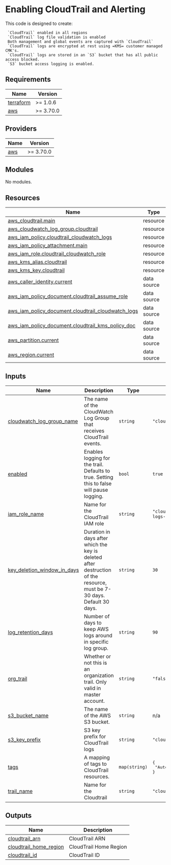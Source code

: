 
# Enabling CloudTrail and Alerting 

This code is designed to create: 
```text
 `CloudTrail` enabled in all regions
 `CloudTrail` log file validation is enabled
 Both management and global events are captured with `CloudTrail`
 `CloudTrail` logs are encrypted at rest using =KMS= customer managed CMK's. 
 `CloudTrail` logs are stored in an `S3` bucket that has all public access blocked. 
 `S3` bucket access logging is enabled. 
```

## Requirements

| Name | Version |
|------|---------|
| <a name="requirement_terraform"></a> [terraform](#requirement\_terraform) | >= 1.0.6 |
| <a name="requirement_aws"></a> [aws](#requirement\_aws) | >= 3.70.0 |

## Providers

| Name | Version |
|------|---------|
| <a name="provider_aws"></a> [aws](#provider\_aws) | >= 3.70.0 |

## Modules

No modules.

## Resources

| Name | Type |
|------|------|
| [aws_cloudtrail.main](https://registry.terraform.io/providers/hashicorp/aws/latest/docs/resources/cloudtrail) | resource |
| [aws_cloudwatch_log_group.cloudtrail](https://registry.terraform.io/providers/hashicorp/aws/latest/docs/resources/cloudwatch_log_group) | resource |
| [aws_iam_policy.cloudtrail_cloudwatch_logs](https://registry.terraform.io/providers/hashicorp/aws/latest/docs/resources/iam_policy) | resource |
| [aws_iam_policy_attachment.main](https://registry.terraform.io/providers/hashicorp/aws/latest/docs/resources/iam_policy_attachment) | resource |
| [aws_iam_role.cloudtrail_cloudwatch_role](https://registry.terraform.io/providers/hashicorp/aws/latest/docs/resources/iam_role) | resource |
| [aws_kms_alias.cloudtrail](https://registry.terraform.io/providers/hashicorp/aws/latest/docs/resources/kms_alias) | resource |
| [aws_kms_key.cloudtrail](https://registry.terraform.io/providers/hashicorp/aws/latest/docs/resources/kms_key) | resource |
| [aws_caller_identity.current](https://registry.terraform.io/providers/hashicorp/aws/latest/docs/data-sources/caller_identity) | data source |
| [aws_iam_policy_document.cloudtrail_assume_role](https://registry.terraform.io/providers/hashicorp/aws/latest/docs/data-sources/iam_policy_document) | data source |
| [aws_iam_policy_document.cloudtrail_cloudwatch_logs](https://registry.terraform.io/providers/hashicorp/aws/latest/docs/data-sources/iam_policy_document) | data source |
| [aws_iam_policy_document.cloudtrail_kms_policy_doc](https://registry.terraform.io/providers/hashicorp/aws/latest/docs/data-sources/iam_policy_document) | data source |
| [aws_partition.current](https://registry.terraform.io/providers/hashicorp/aws/latest/docs/data-sources/partition) | data source |
| [aws_region.current](https://registry.terraform.io/providers/hashicorp/aws/latest/docs/data-sources/region) | data source |

## Inputs

| Name | Description | Type | Default | Required |
|------|-------------|------|---------|:--------:|
| <a name="input_cloudwatch_log_group_name"></a> [cloudwatch\_log\_group\_name](#input\_cloudwatch\_log\_group\_name) | The name of the CloudWatch Log Group that receives CloudTrail events. | `string` | `"cloudtrail-events"` | no |
| <a name="input_enabled"></a> [enabled](#input\_enabled) | Enables logging for the trail. Defaults to true. Setting this to false will pause logging. | `bool` | `true` | no |
| <a name="input_iam_role_name"></a> [iam\_role\_name](#input\_iam\_role\_name) | Name for the CloudTrail IAM role | `string` | `"cloudtrail-cloudwatch-logs-role"` | no |
| <a name="input_key_deletion_window_in_days"></a> [key\_deletion\_window\_in\_days](#input\_key\_deletion\_window\_in\_days) | Duration in days after which the key is deleted after destruction of the resource, must be 7-30 days.  Default 30 days. | `string` | `30` | no |
| <a name="input_log_retention_days"></a> [log\_retention\_days](#input\_log\_retention\_days) | Number of days to keep AWS logs around in specific log group. | `string` | `90` | no |
| <a name="input_org_trail"></a> [org\_trail](#input\_org\_trail) | Whether or not this is an organization trail. Only valid in master account. | `string` | `"false"` | no |
| <a name="input_s3_bucket_name"></a> [s3\_bucket\_name](#input\_s3\_bucket\_name) | The name of the AWS S3 bucket. | `string` | n/a | yes |
| <a name="input_s3_key_prefix"></a> [s3\_key\_prefix](#input\_s3\_key\_prefix) | S3 key prefix for CloudTrail logs | `string` | `"cloudtrail"` | no |
| <a name="input_tags"></a> [tags](#input\_tags) | A mapping of tags to CloudTrail resources. | `map(string)` | <pre>{<br>  "Automation": "Terraform"<br>}</pre> | no |
| <a name="input_trail_name"></a> [trail\_name](#input\_trail\_name) | Name for the Cloudtrail | `string` | `"cloudtrail"` | no |

## Outputs

| Name | Description |
|------|-------------|
| <a name="output_cloudtrail_arn"></a> [cloudtrail\_arn](#output\_cloudtrail\_arn) | CloudTrail ARN |
| <a name="output_cloudtrail_home_region"></a> [cloudtrail\_home\_region](#output\_cloudtrail\_home\_region) | CloudTrail Home Region |
| <a name="output_cloudtrail_id"></a> [cloudtrail\_id](#output\_cloudtrail\_id) | CloudTrail ID |
